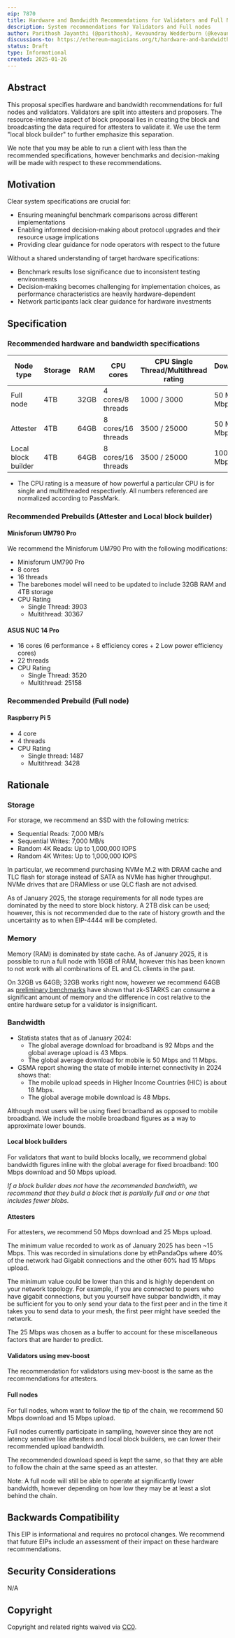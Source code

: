 ```yaml
---
eip: 7870
title: Hardware and Bandwidth Recommendations for Validators and Full Nodes
description: System recommendations for Validators and Full nodes
author: Parithosh Jayanthi (@parithosh), Kevaundray Wedderburn (@kevaundray), Josh Rudolf (@jrudolf), Dankrad Feist (@dankrad), Justin Traglia (@jtraglia), Ignacio Hagopian (@jsign), George Kadianakis (@asn-d6)
discussions-to: https://ethereum-magicians.org/t/hardware-and-bandwidth-recommendations-for-full-nodes-and-validators/22675
status: Draft
type: Informational
created: 2025-01-26
---
```


## Abstract

This proposal specifies hardware and bandwidth recommendations for full nodes and validators. Validators are split into attesters and proposers. The resource-intensive aspect of block proposal lies in creating the block and broadcasting the data required for attesters to validate it. We use the term "local block builder" to further emphasize this separation.

We note that you may be able to run a client with less than the recommended specifications, however benchmarks and decision-making will be made with respect to these recommendations.

## Motivation

Clear system specifications are crucial for:

- Ensuring meaningful benchmark comparisons across different implementations
- Enabling informed decision-making about protocol upgrades and their resource usage implications
- Providing clear guidance for node operators with respect to the future

Without a shared understanding of target hardware specifications:

- Benchmark results lose significance due to inconsistent testing environments
- Decision-making becomes challenging for implementation choices, as performance characteristics are heavily hardware-dependent
- Network participants lack clear guidance for hardware investments

## Specification

### Recommended hardware and bandwidth specifications

| Node type           | Storage | RAM  | CPU cores          | CPU Single Thread/Multithread rating | Download/Upload speed |
| ------------------- | ------- | ---- | ------------------ | ------------------------------------ | --------------------- |
| Full node           | 4TB     | 32GB | 4 cores/8 threads  | 1000 / 3000                          | 50 Mbps / 15 Mbps     |
| Attester            | 4TB     | 64GB | 8 cores/16 threads | 3500 / 25000                         | 50 Mbps / 25 Mbps     |
| Local block builder | 4TB     | 64GB | 8 cores/16 threads | 3500 / 25000                         | 100 Mbps / 50 Mbps    |

- The CPU rating is a measure of how powerful a particular CPU is for single and multithreaded respectively. All numbers referenced are normalized according to PassMark.

### Recommended Prebuilds (Attester and Local block builder)

#### Minisforum UM790 Pro

We recommend the Minisforum UM790 Pro with the following modifications:

- Minisforum UM790 Pro
- 8 cores
- 16 threads
- The barebones model will need to be updated to include 32GB RAM and 4TB storage
- CPU Rating
  - Single Thread: 3903
  - Multithread: 30367

#### ASUS NUC 14 Pro

- 16 cores (6 performance + 8 efficiency cores + 2 Low power efficiency cores)
- 22 threads
- CPU Rating
  - Single Thread: 3520
  - Multithread: 25158

### Recommended Prebuild (Full node)

#### Raspberry Pi 5

- 4 core
- 4 threads
- CPU Rating
  - Single thread: 1487
  - Multithread: 3428

## Rationale

### Storage

For storage, we recommend an SSD with the following metrics:

- Sequential Reads: 7,000 MB/s
- Sequential Writes: 7,000 MB/s
- Random 4K Reads: Up to 1,000,000 IOPS
- Random 4K Writes: Up to 1,000,000 IOPS

In particular, we recommend purchasing NVMe M.2 with DRAM cache and TLC flash for storage instead of SATA as NVMe has higher throughput. NVMe drives that are DRAMless or use QLC flash are not advised.

As of January 2025, the storage requirements for all node types are dominated by the need to store block history.
A 2TB disk can be used; however, this is not recommended due to the rate of history growth and the uncertainty as to when EIP-4444 will be completed.

### Memory

Memory (RAM) is dominated by state cache. As of January 2025, it is possible to run a full node with 16GB of RAM, however this has been known to not work with all combinations of EL and CL clients in the past.

On 32GB vs 64GB; 32GB works right now, however we recommend 64GB as [preliminary benchmarks](https://hackmd.io/@han/bench-hash-in-snark) have shown that zk-STARKS can consume a significant amount of memory and the difference in cost relative to the entire hardware setup for a validator is insignificant.

### Bandwidth

- Statista states that as of January 2024:
  - The global average download for broadband is 92 Mbps and the global average upload is 43 Mbps.
  - The global average download for mobile is 50 Mbps and 11 Mbps.
- GSMA report showing the state of mobile internet connectivity in 2024 shows that:
  - The mobile upload speeds in Higher Income Countries (HIC) is about 18 Mbps.
  - The global average mobile download is 48 Mbps.

Although most users will be using fixed broadband as opposed to mobile broadband. We include the mobile broadband figures as a way to approximate lower bounds.

#### Local block builders

For validators that want to build blocks locally, we recommend global bandwidth figures inline with the global average for fixed broadband: 100 Mbps download and 50 Mbps upload.

*If a block builder does not have the recommended bandwidth, we recommend that they build a block that is partially full and or one that includes fewer blobs.*

#### Attesters

For attesters, we recommend 50 Mbps download and 25 Mbps upload.

The minimum value recorded to work as of January 2025 has been ~15 Mbps. This was recorded in simulations done by ethPandaOps where 40% of the network had Gigabit connections and the other 60% had 15 Mbps upload.

The minimum value could be lower than this and is highly dependent on your network topology.
For example, if you are connected to peers who have gigabit connections, but you yourself have subpar bandwidth, it may be sufficient for you to only send your data to the first peer and in the time it takes you to send data to your mesh, the first peer might have seeded the network.

The 25 Mbps was chosen as a buffer to account for these miscellaneous factors that are harder to predict.

#### Validators using mev-boost

The recommendation for validators using mev-boost is the same as the recommendations for attesters.

#### Full nodes

For full nodes, whom want to follow the tip of the chain, we recommend 50 Mbps download and 15 Mbps upload.

Full nodes currently participate in sampling, however since they are not latency sensitive like attesters and local block builders, we can lower their recommended upload bandwidth.

The recommended download speed is kept the same, so that they are able to follow the chain at the same speed as an attester.

Note: A full node will still be able to operate at significantly lower bandwidth, however depending on how low they may be at least a slot behind the chain.

## Backwards Compatibility

This EIP is informational and requires no protocol changes. We recommend that future EIPs include an assessment of their impact on these hardware recommendations.

## Security Considerations

N/A

## Copyright

Copyright and related rights waived via [CC0](../LICENSE.md).
